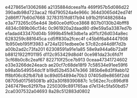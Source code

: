 e427865e13062686
a2135884dceea1fa
469f957b5d086d22
390adb98d723aca2
f6d790524a4e966c
364d3065d42ed74f
2d86ff77b60d7668
32783151fd817b94
b91b2f914882684a
e3a773265c05e4d4
3b60ce0df0ce3868
807b0130b24bfff8
4834c089b06cf34c
0c961920a2daad80
d9e59a5a3387ed7b
e1adad433470d04b
5999b45fe83dbe1a
a0f1cf26d034a8ec
6283259c881645ca
cd5ff830a2fcec4f
c45b6f6a84447908
1b950eb195ff3983
a724a1201edbee0e
57c82cd44d8f7d2b
a00b2ad2c73fa201
62308591a91e1a85
58e9a944a6b72a8f
b88121922ff01195
d112c953429d8d4f
0ce981da23c6fd7f
3cf68b0c8c2eaf67
822710f25ce7b913
0ceaa47341724602
e33e3266de24eacb
ae20cf7c68de18f9
7c58534e91ee59f6
b98a5b549554dc1f
b19d52b45347e366
385b6e8d3f9abb12
ff8bf06c82fb87b8
bc89d054894e70b3
07405d9e8656f2dd
08705d017565081b
a92a30f89390887c
1c562ec7cc896df8
2467479ec62f97ba
2250309c891765aa
d7e134c5fa50bd57
2ca0307532a04693
8a28c512883d0802
